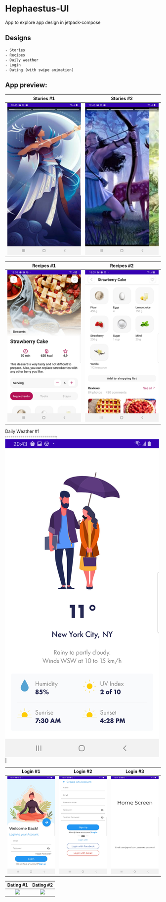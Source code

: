 # Hephaestus-UI
App to explore app design in jetpack-compose

## Designs
    - Stories
    - Recipes
    - Daily weather
    - Login
    - Dating (with swipe animation)
    


## App preview:


Stories #1            |  Stories #2            
:-------------------------:|:----------------------------:
<img src="images/Stories_1.jpg">    |  <img src="images/Stories_2.jpg"> 

Recipes #1            |  Recipes #2            
:-------------------------:|:----------------------------:
<img src="images/Recipes_1.jpg">    |  <img src="images/Recipes_2.jpg">   

Daily Weather #1                   
:-------------------------:
<img src="images/Daily_Weather_1.jpg">   |

Login #1            |  Login #2     |   Login #3
:-------------------------:|:----------------------------:|:----------------------------:
<img src="images/Login_1.jpg">    |  <img src="images/Login_2.jpg">  | <img src="images/Login_3.jpg">

Dating #1            |  Dating #2
:-------------------------:|:----------------------------:
<img src="images/Dating_1.jpg">    |  <img src="images/Dating_2.jpg">   
